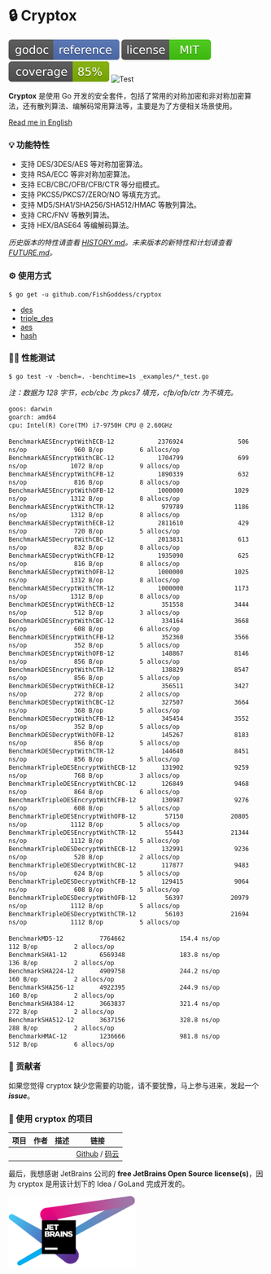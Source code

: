 # 🔒 Cryptox

[![Go Doc](_icons/godoc.svg)](https://pkg.go.dev/github.com/FishGoddess/cryptox)
[![License](_icons/license.svg)](https://opensource.org/licenses/MIT)
[![License](_icons/coverage.svg)](_icons/coverage.svg)
![Test](https://github.com/FishGoddess/cryptox/actions/workflows/test.yml/badge.svg)

**Cryptox** 是使用 Go 开发的安全套件，包括了常用的对称加密和非对称加密算法，还有散列算法、编解码常用算法等，主要是为了方便相关场景使用。

[Read me in English](./README.en.md)

### 💡 功能特性

* 支持 DES/3DES/AES 等对称加密算法。
* 支持 RSA/ECC 等非对称加密算法。
* 支持 ECB/CBC/OFB/CFB/CTR 等分组模式。
* 支持 PKCS5/PKCS7/ZERO/NO 等填充方式。
* 支持 MD5/SHA1/SHA256/SHA512/HMAC 等散列算法。
* 支持 CRC/FNV 等散列算法。
* 支持 HEX/BASE64 等编解码算法。

_历史版本的特性请查看 [HISTORY.md](./HISTORY.md)。未来版本的新特性和计划请查看 [FUTURE.md](./FUTURE.md)。_

### ⚙ 使用方式

```shell
$ go get -u github.com/FishGoddess/cryptox
```

* [des](_examples/des.go)
* [triple_des](_examples/triple_des.go)
* [aes](_examples/aes.go)
* [hash](_examples/hash.go)

### 🚴🏻 性能测试

```shell
$ go test -v -bench=. -benchtime=1s _examples/*_test.go
```

_注：数据为 128 字节，ecb/cbc 为 pkcs7 填充，cfb/ofb/ctr 为不填充。_

```
goos: darwin
goarch: amd64
cpu: Intel(R) Core(TM) i7-9750H CPU @ 2.60GHz

BenchmarkAESEncryptWithECB-12            2376924               506 ns/op             960 B/op          6 allocs/op
BenchmarkAESEncryptWithCBC-12            1704799               699 ns/op            1072 B/op          9 allocs/op
BenchmarkAESEncryptWithCFB-12            1890339               632 ns/op             816 B/op          8 allocs/op
BenchmarkAESEncryptWithOFB-12            1000000              1029 ns/op            1312 B/op          8 allocs/op
BenchmarkAESEncryptWithCTR-12             979789              1186 ns/op            1312 B/op          8 allocs/op
BenchmarkAESDecryptWithECB-12            2811610               429 ns/op             720 B/op          5 allocs/op
BenchmarkAESDecryptWithCBC-12            2013831               613 ns/op             832 B/op          8 allocs/op
BenchmarkAESDecryptWithCFB-12            1935090               625 ns/op             816 B/op          8 allocs/op
BenchmarkAESDecryptWithOFB-12            1000000              1025 ns/op            1312 B/op          8 allocs/op
BenchmarkAESDecryptWithCTR-12            1000000              1173 ns/op            1312 B/op          8 allocs/op
BenchmarkDESEncryptWithECB-12             351558              3444 ns/op             512 B/op          3 allocs/op
BenchmarkDESEncryptWithCBC-12             334164              3668 ns/op             608 B/op          6 allocs/op
BenchmarkDESEncryptWithCFB-12             352360              3566 ns/op             352 B/op          5 allocs/op
BenchmarkDESEncryptWithOFB-12             148867              8146 ns/op             856 B/op          5 allocs/op
BenchmarkDESEncryptWithCTR-12             138829              8547 ns/op             856 B/op          5 allocs/op
BenchmarkDESDecryptWithECB-12             356511              3427 ns/op             272 B/op          2 allocs/op
BenchmarkDESDecryptWithCBC-12             327507              3664 ns/op             368 B/op          5 allocs/op
BenchmarkDESDecryptWithCFB-12             345454              3552 ns/op             352 B/op          5 allocs/op
BenchmarkDESDecryptWithOFB-12             145267              8183 ns/op             856 B/op          5 allocs/op
BenchmarkDESDecryptWithCTR-12             144640              8451 ns/op             856 B/op          5 allocs/op
BenchmarkTripleDESEncryptWithECB-12       131902              9259 ns/op             768 B/op          3 allocs/op
BenchmarkTripleDESEncryptWithCBC-12       126849              9468 ns/op             864 B/op          6 allocs/op
BenchmarkTripleDESEncryptWithCFB-12       130987              9276 ns/op             608 B/op          5 allocs/op
BenchmarkTripleDESEncryptWithOFB-12        57150             20805 ns/op            1112 B/op          5 allocs/op
BenchmarkTripleDESEncryptWithCTR-12        55443             21344 ns/op            1112 B/op          5 allocs/op
BenchmarkTripleDESDecryptWithECB-12       132991              9236 ns/op             528 B/op          2 allocs/op
BenchmarkTripleDESDecryptWithCBC-12       117877              9483 ns/op             624 B/op          5 allocs/op
BenchmarkTripleDESDecryptWithCFB-12       129415              9064 ns/op             608 B/op          5 allocs/op
BenchmarkTripleDESDecryptWithOFB-12        56397             20979 ns/op            1112 B/op          5 allocs/op
BenchmarkTripleDESDecryptWithCTR-12        56103             21694 ns/op            1112 B/op          5 allocs/op

BenchmarkMD5-12          7764662               154.4 ns/op           112 B/op          2 allocs/op
BenchmarkSHA1-12         6569348               183.8 ns/op           136 B/op          2 allocs/op
BenchmarkSHA224-12       4909758               244.2 ns/op           160 B/op          2 allocs/op
BenchmarkSHA256-12       4922395               244.9 ns/op           160 B/op          2 allocs/op
BenchmarkSHA384-12       3663837               321.4 ns/op           272 B/op          2 allocs/op
BenchmarkSHA512-12       3637156               328.8 ns/op           288 B/op          2 allocs/op
BenchmarkHMAC-12         1236666               981.8 ns/op           512 B/op          6 allocs/op
```

### 🎨 贡献者

如果您觉得 cryptox 缺少您需要的功能，请不要犹豫，马上参与进来，发起一个 _**issue**_。

### 💪 使用 cryptox 的项目

| 项目  | 作者  | 描述  | 链接                  |
|-----|-----|-----|---------------------|
|     |     |     | [Github]() / [码云]() |

最后，我想感谢 JetBrains 公司的 **free JetBrains Open Source license(s)**，因为 cryptox 是用该计划下的 Idea / GoLand 完成开发的。

<a href="https://www.jetbrains.com/?from=cryptox" target="_blank"><img src="./_icons/jetbrains.png" width="250"/></a>
